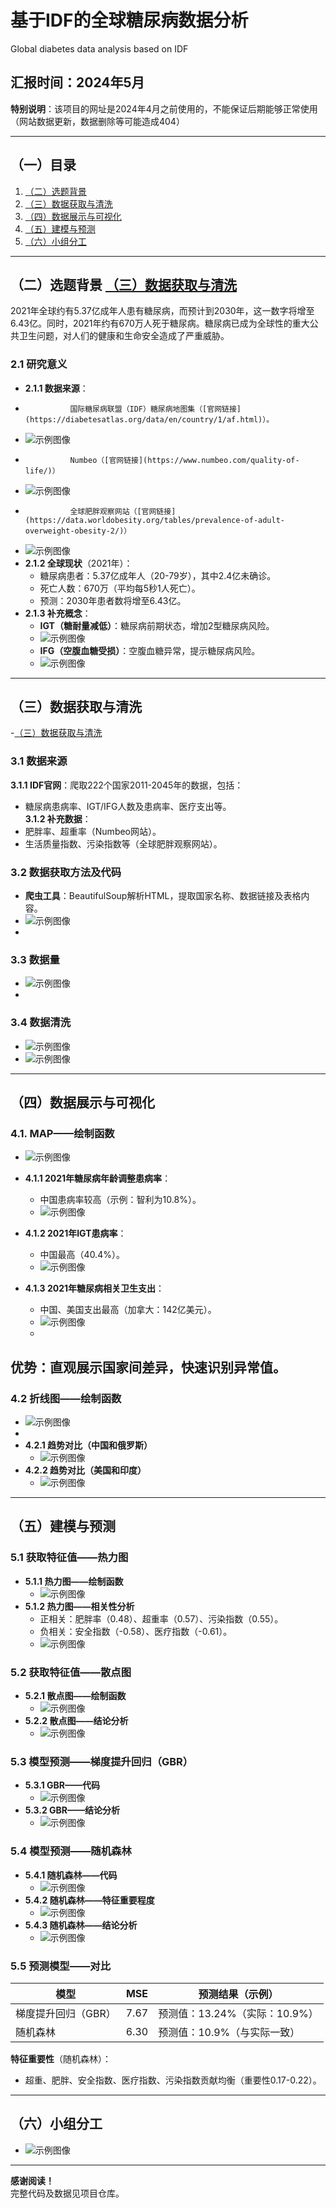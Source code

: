 # 基于IDF的全球糖尿病数据分析

Global diabetes data analysis based on IDF  

**汇报时间**：2024年5月  
---
**特别说明**：该项目的网址是2024年4月之前使用的，不能保证后期能够正常使用（网站数据更新，数据删除等可能造成404）


---

## （一）目录
1. [（二）选题背景](#（二）选题背景)  
2. [（三）数据获取与清洗](#（三）数据获取与清洗)  
3. [（四）数据展示与可视化](#（四）数据展示与可视化)  
4. [（五）建模与预测](#（五）建模与预测)  
5. [（六）小组分工](#（六）小组分工)  

---

## （二）选题背景 [（三）数据获取与清洗](#（三）数据获取与清洗)    
2021年全球约有5.37亿成年人患有糖尿病，而预计到2030年，这一数字将增至6.43亿。同时，2021年约有670万人死于糖尿病。糖尿病已成为全球性的重大公共卫生问题，对人们的健康和生命安全造成了严重威胁。


### 2.1 研究意义
- **2.1.1 数据来源**：
-               国际糖尿病联盟（IDF）糖尿病地图集（[官网链接](https://diabetesatlas.org/data/en/country/1/af.html)）。
- ![示例图像](/image/Http/糖尿病.png)
-               Numbeo（[官网链接](https://www.numbeo.com/quality-of-life/)）
- ![示例图像](/image/Http/Numbeo.png)
-               全球肥胖观察网站（[官网链接](https://data.worldobesity.org/tables/prevalence-of-adult-overweight-obesity-2/)）
- ![示例图像](/image/Http/肥胖网.png)
- **2.1.2 全球现状**（2021年）：  
  - 糖尿病患者：5.37亿成年人（20-79岁），其中2.4亿未确诊。  
  - 死亡人数：670万（平均每5秒1人死亡）。  
  - 预测：2030年患者数将增至6.43亿。  
- **2.1.3 补充概念**：  
  - **IGT（糖耐量减低）**：糖尿病前期状态，增加2型糖尿病风险。
  -  ![示例图像](/image/IGT_IFG/IGT.png)
  - **IFG（空腹血糖受损）**：空腹血糖异常，提示糖尿病风险。  
  -  ![示例图像](/image/IGT_IFG/IFG.png)
---

## （三）数据获取与清洗
-[（三）数据获取与清洗](#（三）数据获取与清洗)  
### 3.1 数据来源
**3.1.1 IDF官网**：爬取222个国家2011-2045年的数据，包括：  
   - 糖尿病患病率、IGT/IFG人数及患病率、医疗支出等。  
**3.1.2 补充数据**：  
   - 肥胖率、超重率（Numbeo网站）。  
   - 生活质量指数、污染指数等（全球肥胖观察网站）。  

### 3.2 数据获取方法及代码
- **爬虫工具**：BeautifulSoup解析HTML，提取国家名称、数据链接及表格内容。  
-    ![示例图像](/image/数据获取/01.png)
-    
### 3.3 数据量
-    ![示例图像](/image/数据获取/02.png)
-    
### 3.4 数据清洗
-    ![示例图像](/image/数据获取/03.png)
-    ![示例图像](/image/数据获取/04.png)
---


## （四）数据展示与可视化
### 4.1. MAP——绘制函数
- ![示例图像](/image/数据展示与绘图/01.png)
 
- **4.1.1 2021年糖尿病年龄调整患病率**：  
  - 中国患病率较高（示例：智利为10.8%）。
  - ![示例图像](/image/数据展示与绘图/02.png)
- **4.1.2 2021年IGT患病率**：
  - 中国最高（40.4%）。
  - ![示例图像](/image/数据展示与绘图/03.png)
- **4.1.3 2021年糖尿病相关卫生支出**：
  - 中国、美国支出最高（加拿大：142亿美元）。
  - ![示例图像](/image/数据展示与绘图/04.png)
  - 
**优势**：直观展示国家间差异，快速识别异常值。  
---
### 4.2 折线图——绘制函数
- ![示例图像](/image/数据展示与绘图/05.png)
- 
- **4.2.1 趋势对比（中国和俄罗斯）** 
    - ![示例图像](/image/数据展示与绘图/06.png)
- **4.2.2 趋势对比（美国和印度）**
    - ![示例图像](/image/数据展示与绘图/07.png)

---

## （五）建模与预测
### 5.1 获取特征值——热力图
- **5.1.1 热力图——绘制函数**
    - ![示例图像](/image/建模与预测/01.png)
- **5.1.2 热力图——相关性分析**
    - 正相关：肥胖率（0.48）、超重率（0.57）、污染指数（0.55）。  
    - 负相关：安全指数（-0.58）、医疗指数（-0.61）。
    - ![示例图像](/image/建模与预测/02.png)
### 5.2 获取特征值——散点图
- **5.2.1 散点图——绘制函数**
    - ![示例图像](/image/建模与预测/03.png)
- **5.2.2 散点图——结论分析**
    - ![示例图像](/image/建模与预测/04.png)

### 5.3 模型预测——梯度提升回归（GBR）
- **5.3.1 GBR——代码**
    - ![示例图像](/image/建模与预测/05.png)
- **5.3.2 GBR——结论分析**
    - ![示例图像](/image/建模与预测/06.png)

### 5.4 模型预测——随机森林
- **5.4.1 随机森林——代码**
    - ![示例图像](/image/建模与预测/07.png)
- **5.4.2 随机森林——特征重要程度**
    - ![示例图像](/image/建模与预测/08.png)
- **5.4.3 随机森林——结论分析**
    - ![示例图像](/image/建模与预测/09.png)
### 5.5 预测模型——对比
| 模型                | MSE   | 预测结果（示例）       |
|---------------------|-------|------------------------|
| 梯度提升回归（GBR） | 7.67  | 预测值：13.24%（实际：10.9%） |
| 随机森林            | 6.30  | 预测值：10.9%（与实际一致）  |

**特征重要性**（随机森林）：  
- 超重、肥胖、安全指数、医疗指数、污染指数贡献均衡（重要性0.17-0.22）。  

---

## （六）小组分工
- ![示例图像](/image/小组/01.png)
---

**感谢阅读！**  
完整代码及数据见项目仓库。  
